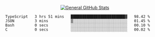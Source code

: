 <p align="center">
  <a href="https://github.com/AndyDevv">
    <img src="https://github-readme-stats.vercel.app/api?username=AndyDevv&custom_title=General%20GitHub%20Stats&theme=aura_dark" alt="General GitHub Stats">
  </a>
</p>

<!--START_SECTION:waka-->

```text
TypeScript   3 hrs 51 mins   ████████████████████████▓   98.42 %
JSON         3 mins          ▒░░░░░░░░░░░░░░░░░░░░░░░░   01.45 %
Bash         0 secs          ░░░░░░░░░░░░░░░░░░░░░░░░░   00.10 %
C            0 secs          ░░░░░░░░░░░░░░░░░░░░░░░░░   00.02 %
```

<!--END_SECTION:waka-->
